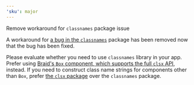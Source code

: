```yaml
---
'sku': major
---
```


Remove workaround for `classnames` package issue

A workaround for [a bug in the `classnames`][bug] package has been removed now that the bug has been fixed.

Please evaluate whether you need to use `classnames` library in your app. Prefer using
[Braid's `Box` component, which supports the full `clsx` API][box], instead. If you need to construct
class name strings for components other than `Box`, prefer [the `clsx` package][clsx] over the `classnames` package.

[bug]: https://github.com/JedWatson/classnames/issues/240
[box]: https://seek-oss.github.io/braid-design-system/components/Box/#dynamic-css-classes
[clsx]: https://github.com/lukeed/clsx
